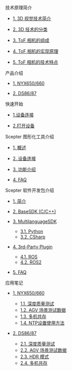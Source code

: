 技术原理简介

- [1. 3D 视觉技术简介](zh-cn/ToFBasicPrinciple/3DTecIntroduction.md)

* [2. 3D 技术的分类](zh-cn/ToFBasicPrinciple/3DTecClassification.md)

- [3. ToF 相机的组成](zh-cn/ToFBasicPrinciple/ToFComposition.md)

* [4. ToF 相机的实现原理](zh-cn/ToFBasicPrinciple/ToFPrinciple.md)

- [5. ToF 相机的技术特点](zh-cn/ToFBasicPrinciple/ToFFeatures.md)

产品介绍

- [1. NYX650/660](zh-cn/ProductIntroduction/NYX650,660.md)

* [2. DS86/87](zh-cn/ProductIntroduction/DS86,87.md)

快速开始

- [1.设备连接](zh-cn/Quickstart/Quickstart#_1-设备连接)

- [2.打开设备](zh-cn/Quickstart/Quickstart#_2-打开设备)

Scepter 图形化工具介绍

- [1. 概述](zh-cn/ScepterGUITool/Overview.md)

* [2. 设备连接](zh-cn/ScepterGUITool/DeviceConnection.md)

- [3. 功能介绍](zh-cn/ScepterGUITool/FunctionIntroduction.md)

* [4. FAQ](zh-cn/ScepterGUITool/FAQ.md)

Scepter 软件开发包介绍

- [1. 简介](zh-cn/ScepterSDK/Overview.md)

* [2. BaseSDK (C/C++)](zh-cn/ScepterSDK/BaseSDK.md)

- [3. MultilanguageSDK](zh-cn/ScepterSDK/MultilanguageSDK/Overview.md)

  - [3.1. Python](zh-cn/ScepterSDK/MultilanguageSDK/Python.md)

  * [3.2. CSharp](zh-cn/ScepterSDK/MultilanguageSDK/CSharp.md)

* [4. 3rd-Party Plugin](zh-cn/ScepterSDK/3rd-Party%20Plugin/Overview.md)

  - [4.1. ROS](zh-cn/ScepterSDK/3rd-Party%20Plugin/ROS.md)

  * [4.2. ROS2](zh-cn/ScepterSDK/3rd-Party%20Plugin/ROS2.md)

- [5. FAQ](zh-cn/ScepterSDK/FAQ.md)

应用笔记

- [1. NYX650/660](javascript:;)

  - [1.1. 深度质量测试](zh-cn/ApplicationNote/NYX650&660/Depth%20Quality%20Test.md)

  * [1.2. AGV 场景测试数据](zh-cn/ApplicationNote/NYX650&660/AGV%20scene%20Testing%20Data.md)

  - [1.3. 多机共存](zh-cn/ApplicationNote/NYX650&660/Multi-Cameras%20Coexist.md)

  * [1.4. NTP设置使用方法](zh-cn/ApplicationNote/NYX650&660/NTP-client-configuration.md)

* [2. DS86/87](javascript:;)

  - [2.1. 深度质量测试](zh-cn/ApplicationNote/DS86&87/Depth%20Quality%20Test.md)

  * [2.2. AGV 场景测试数据](zh-cn/ApplicationNote/DS86&87/AGV%20scene%20Testing%20Data.md)

  - [2.3. HDR 模式](zh-cn/ApplicationNote/DS86&87/HDR%20Mode.md)

  * [2.4. 多机共存](zh-cn/ApplicationNote/DS86&87/Multi-Cameras%20Coexist.md)
